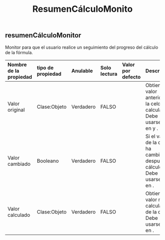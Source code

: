 ﻿---
title: ResumenCálculoMonito
second_title: Aspose.Cells Cloud Documen
type: docs
url: /es/specification/model/abstractcalculationmonitor/
description: "Aspose.Cells Especificación del modelo de nube: AbstractCalculationMonitor. Maneje sin esfuerzo Excel y otros documentos de hoja de cálculo con funciones como abrir, generar, editar, dividir, fusionar, comparar y convertir."
weight: 50
---
## **resumenCálculoMonitor**

 Monitor para que el usuario realice un seguimiento del progreso del cálculo de la fórmula.

| Nombre de la propiedad| tipo de propiedad| Anulable| Solo lectura| Valor por defecto| Descripción|
|:- |:- |:- |:- |:- |:- |
| Valor original| Clase:Objeto| Verdadero| FALSO|| Obtiene el valor anterior de la celda calculada. Debe usarse sólo en y .|
| Valor cambiado| Booleano| Verdadero| FALSO|| Si el valor de la celda ha cambiado después del cálculo. Debe usarse sólo en .|
|Valor calculado| Clase:Objeto| Verdadero| FALSO|| Obtiene el valor recién calculado de la celda. Debe usarse sólo en .|

